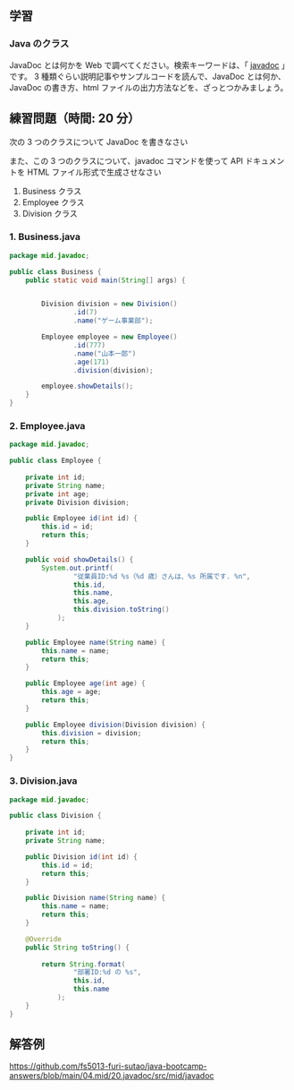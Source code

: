 ## 学習

### Java のクラス

JavaDoc とは何かを Web で調べてください。検索キーワードは、「 [javadoc](https://www.google.com/search?q=javadoc) 」です。
3 種類ぐらい説明記事やサンプルコードを読んで、JavaDoc とは何か、JavaDoc の書き方、html ファイルの出力方法などを、ざっとつかみましょう。

## 練習問題（時間: 20 分）

次の 3 つのクラスについて JavaDoc を書きなさい

また、この 3 つのクラスについて、javadoc コマンドを使って API ドキュメントを HTML ファイル形式で生成させなさい

1. Business クラス
2. Employee クラス
3. Division クラス

### 1. Business.java

```java
package mid.javadoc;

public class Business {
    public static void main(String[] args) {


        Division division = new Division()
                .id(7)
                .name("ゲーム事業部");

        Employee employee = new Employee()
                .id(777)
                .name("山本一郎")
                .age(171)
                .division(division);

        employee.showDetails();
    }
}

```

### 2. Employee.java

```java
package mid.javadoc;

public class Employee {
    
    private int id;
    private String name;
    private int age;
    private Division division;

    public Employee id(int id) {
        this.id = id;
        return this;
    }

    public void showDetails() {
        System.out.printf(
                "従業員ID:%d %s（%d 歳）さんは、%s 所属です. %n",
                this.id,
                this.name,
                this.age,
                this.division.toString()
            );
    }

    public Employee name(String name) {
        this.name = name;
        return this;
    }

    public Employee age(int age) {
        this.age = age;
        return this;
    }

    public Employee division(Division division) {
        this.division = division;
        return this;
    }
}
```

### 3. Division.java

```java
package mid.javadoc;

public class Division {
    
    private int id;
    private String name;

    public Division id(int id) {
        this.id = id;
        return this;
    }

    public Division name(String name) {
        this.name = name;
        return this;
    }

    @Override
    public String toString() {
        
        return String.format(
                "部署ID:%d の %s",
                this.id,
                this.name
            );
    }
}
```

## 解答例

https://github.com/fs5013-furi-sutao/java-bootcamp-answers/blob/main/04.mid/20.javadoc/src/mid/javadoc
